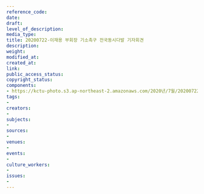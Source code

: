 ```yaml
---
reference_code: 
date: 
draft: 
level_of_description: 
media_type: 
title: 20200722-이재용 부회장 기소촉구 전국동시다발 기자회견
description: 
weight: 
modified_at: 
created_at: 
link: 
public_access_status: 
copyright_status: 
components:
- https://kctu-photo.s3.ap-northeast-2.amazonaws.com/2020년/7월/20200722-이재용+부회장+기소촉구+전국동시다발+기자회견/_W5D0016.jpg
tags:
- 
creators:
- 
subjects:
- 
sources:
- 
venues:
- 
events:
- 
culture_workers:
- 
issues:
- 
---
```

